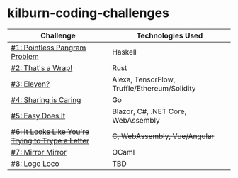 # kilburn-coding-challenges

Challenge | Technologies Used
--- | ---
[#1: Pointless Pangram Problem](challenge-1-pointless-pangram-problem) | Haskell
[#2: That's a Wrap!](challenge-2-thats-a-wrap) | Rust
[#3: Eleven?](challenge-3-eleven) | Alexa, TensorFlow, Truffle/Ethereum/Solidity
[#4: Sharing is Caring](challenge-4-sharing-is-caring) | Go
[#5: Easy Does It](challenge-5-easy-does-it) | Blazor, C#, .NET Core, WebAssembly
~~[#6: It Looks Like You're Trying to Trype a Letter](challenge-6-it-looks-like-youre-trying-to-trype-a-letter)~~ | ~~C, WebAssembly, Vue/Angular~~
[#7: Mirror Mirror](challenge-7-mirror-mirror) | OCaml
[#8: Logo Loco](challenge-8-logo-loco) | TBD
